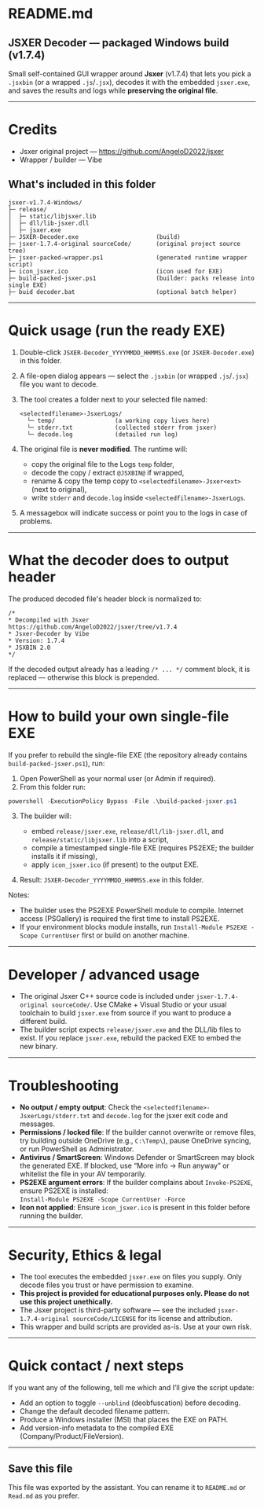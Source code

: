 # README.md

## JSXER Decoder — packaged Windows build (v1.7.4)
Small self-contained GUI wrapper around **Jsxer** (v1.7.4) that lets you pick a `.jsxbin` (or a wrapped `.js`/`.jsx`), decodes it with the embedded `jsxer.exe`, and saves the results and logs while **preserving the original file**.

---

# Credits
- Jsxer original project — https://github.com/AngeloD2022/jsxer  
- Wrapper / builder — Vibe

## What's included in this folder
```
jsxer-v1.7.4-Windows/
├─ release/
│  ├─ static/libjsxer.lib
│  ├─ dll/lib-jsxer.dll
│  ├─ jsxer.exe
├─ JSXER-Decoder.exe                      (build)
├─ jsxer-1.7.4-original sourceCode/       (original project source tree)
├─ jsxer-packed-wrapper.ps1               (generated runtime wrapper script)
├─ icon_jsxer.ico                         (icon used for EXE)
├─ build-packed-jsxer.ps1                 (builder: packs release into single EXE)
├─ buid decoder.bat                       (optional batch helper)
```

---

# Quick usage (run the ready EXE)
1. Double-click `JSXER-Decoder_YYYYMMDD_HHMMSS.exe` (or `JSXER-Decoder.exe`) in this folder.  
2. A file-open dialog appears — select the `.jsxbin` (or wrapped `.js`/`.jsx`) file you want to decode.  
3. The tool creates a folder next to your selected file named:
   ```
   <selectedfilename>-JsxerLogs/
     └─ temp/                 (a working copy lives here)
     └─ stderr.txt            (collected stderr from jsxer)
     └─ decode.log            (detailed run log)
   ```
4. The original file is **never modified**. The runtime will:
   - copy the original file to the Logs `temp` folder,
   - decode the copy / extract `@JSXBIN@` if wrapped,
   - rename & copy the temp copy to `<selectedfilename>-Jsxer<ext>` (next to original),
   - write `stderr` and `decode.log` inside `<selectedfilename>-JsxerLogs`.

5. A messagebox will indicate success or point you to the logs in case of problems.

---

# What the decoder does to output header
The produced decoded file's header block is normalized to:

```text
/*
* Decompiled with Jsxer https://github.com/AngeloD2022/jsxer/tree/v1.7.4
* Jsxer-Decoder by Vibe
* Version: 1.7.4
* JSXBIN 2.0
*/
```

If the decoded output already has a leading `/* ... */` comment block, it is replaced — otherwise this block is prepended.

---

# How to build your own single-file EXE
If you prefer to rebuild the single-file EXE (the repository already contains `build-packed-jsxer.ps1`), run:

1. Open PowerShell as your normal user (or Admin if required).  
2. From this folder run:
```powershell
powershell -ExecutionPolicy Bypass -File .\build-packed-jsxer.ps1
```
3. The builder will:
   - embed `release/jsxer.exe`, `release/dll/lib-jsxer.dll`, and `release/static/libjsxer.lib` into a script,
   - compile a timestamped single-file EXE (requires PS2EXE; the builder installs it if missing),
   - apply `icon_jsxer.ico` (if present) to the output EXE.

4. Result: `JSXER-Decoder_YYYYMMDD_HHMMSS.exe` in this folder.

Notes:
- The builder uses the PS2EXE PowerShell module to compile. Internet access (PSGallery) is required the first time to install PS2EXE.
- If your environment blocks module installs, run `Install-Module PS2EXE -Scope CurrentUser` first or build on another machine.

---

# Developer / advanced usage
- The original Jsxer C++ source code is included under `jsxer-1.7.4-original sourceCode/`. Use CMake + Visual Studio or your usual toolchain to build `jsxer.exe` from source if you want to produce a different build.
- The builder script expects `release/jsxer.exe` and the DLL/lib files to exist. If you replace `jsxer.exe`, rebuild the packed EXE to embed the new binary.

---

# Troubleshooting
- **No output / empty output**: Check the `<selectedfilename>-JsxerLogs/stderr.txt` and `decode.log` for the jsxer exit code and messages.
- **Permissions / locked file**: If the builder cannot overwrite or remove files, try building outside OneDrive (e.g., `C:\Temp\`), pause OneDrive syncing, or run PowerShell as Administrator.
- **Antivirus / SmartScreen**: Windows Defender or SmartScreen may block the generated EXE. If blocked, use “More info → Run anyway” or whitelist the file in your AV temporarily.
- **PS2EXE argument errors**: If the builder complains about `Invoke-PS2EXE`, ensure PS2EXE is installed:  
  `Install-Module PS2EXE -Scope CurrentUser -Force`
- **Icon not applied**: Ensure `icon_jsxer.ico` is present in this folder before running the builder.

---

# Security, Ethics & legal
- The tool executes the embedded `jsxer.exe` on files you supply. Only decode files you trust or have permission to examine.
- **This project is provided for educational purposes only. Please do not use this project unethically.**
- The Jsxer project is third-party software — see the included `jsxer-1.7.4-original sourceCode/LICENSE` for its license and attribution.
- This wrapper and build scripts are provided as-is. Use at your own risk.

---

# Quick contact / next steps
If you want any of the following, tell me which and I’ll give the script update:
- Add an option to toggle `--unblind` (deobfuscation) before decoding.  
- Change the default decoded filename pattern.  
- Produce a Windows installer (MSI) that places the EXE on PATH.  
- Add version-info metadata to the compiled EXE (Company/Product/FileVersion).

---

## Save this file
This file was exported by the assistant. You can rename it to `README.md` or `Read.md` as you prefer.

